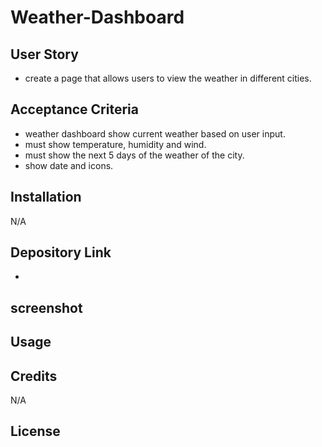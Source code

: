 # Weather-Dashboard

## User Story
- create a page that allows users to view the  weather in different cities. 

## Acceptance Criteria
- weather dashboard show current weather based on user input.
- must show temperature, humidity and wind.
- must show the next 5 days of the weather of the city.
- show date and icons.


## Installation

N/A

## Depository Link 
- 

## screenshot


## Usage


## Credits

N/A

## License
